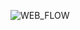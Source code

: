 ![WEB_FLOW](https://user-images.githubusercontent.com/52441697/100475705-24740180-3127-11eb-8402-133d30058216.png)
